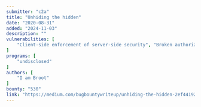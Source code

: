 ```yaml
---
submitter: "c2a"
title: "Unhiding the hidden"
date: "2020-08-31"
added: "2024-11-03"
description: ""
vulnerabilities: [
    "Client-side enforcement of server-side security", "Broken authorization", "CSRF"
]
programs: [
    "undisclosed"
]
authors: [
    "I am Broot"
]
bounty: "530"
link: "https://medium.com/bugbountywriteup/unhiding-the-hidden-2ef44192c10b"
---
```




